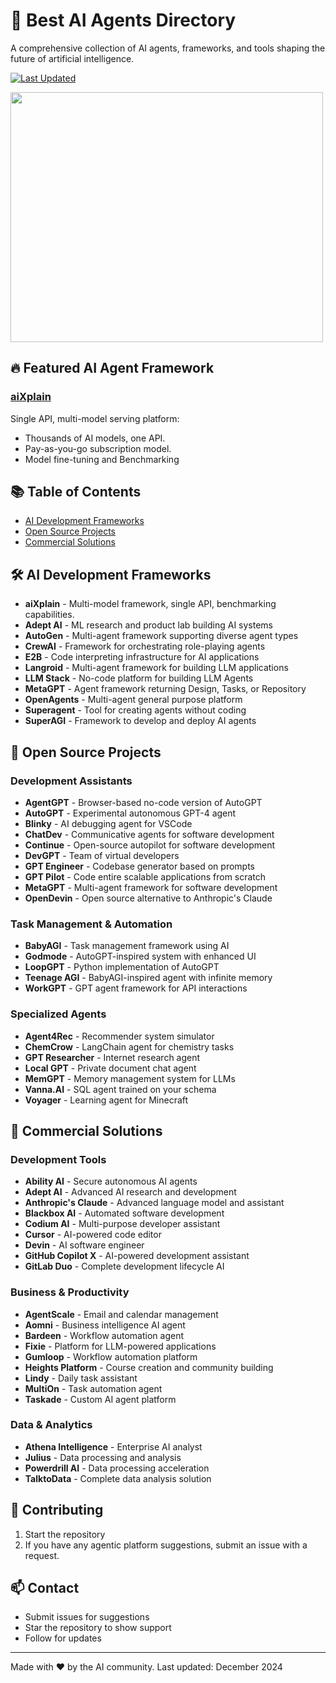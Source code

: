 # 🌟 Best AI Agents Directory

A comprehensive collection of AI agents, frameworks, and tools shaping the future of artificial intelligence. 

[![Last Updated](https://img.shields.io/badge/Last%20Updated-December%202024-brightgreen.svg)](https://github.com/yourusername/ultimate-ai-agents)

<img src="https://github.com/user-attachments/assets/b3352a16-9faa-4fff-965b-b9af8bb630ad" width="500" height="400">

## 🔥 Featured AI Agent Framework

### [aiXplain](https://aixplain.com/)
Single API, multi-model serving platform:
- Thousands of AI models, one API.
- Pay-as-you-go subscription model.
- Model fine-tuning and Benchmarking

## 📚 Table of Contents
- [AI Development Frameworks](#-ai-development-frameworks)
- [Open Source Projects](#-open-source-projects)
- [Commercial Solutions](#-commercial-solutions)

## 🛠 AI Development Frameworks
- **aiXplain** - Multi-model framework, single API,  benchmarking capabilities. 
- **Adept AI** - ML research and product lab building AI systems
- **AutoGen** - Multi-agent framework supporting diverse agent types
- **CrewAI** - Framework for orchestrating role-playing agents
- **E2B** - Code interpreting infrastructure for AI applications
- **Langroid** - Multi-agent framework for building LLM applications
- **LLM Stack** - No-code platform for building LLM Agents
- **MetaGPT** - Agent framework returning Design, Tasks, or Repository
- **OpenAgents** - Multi-agent general purpose platform
- **Superagent** - Tool for creating agents without coding
- **SuperAGI** - Framework to develop and deploy AI agents

## 🤖 Open Source Projects

### Development Assistants
- **AgentGPT** - Browser-based no-code version of AutoGPT
- **AutoGPT** - Experimental autonomous GPT-4 agent
- **Blinky** - AI debugging agent for VSCode
- **ChatDev** - Communicative agents for software development
- **Continue** - Open-source autopilot for software development
- **DevGPT** - Team of virtual developers
- **GPT Engineer** - Codebase generator based on prompts
- **GPT Pilot** - Code entire scalable applications from scratch
- **MetaGPT** - Multi-agent framework for software development
- **OpenDevin** - Open source alternative to Anthropic's Claude

### Task Management & Automation
- **BabyAGI** - Task management framework using AI
- **Godmode** - AutoGPT-inspired system with enhanced UI
- **LoopGPT** - Python implementation of AutoGPT
- **Teenage AGI** - BabyAGI-inspired agent with infinite memory
- **WorkGPT** - GPT agent framework for API interactions

### Specialized Agents
- **Agent4Rec** - Recommender system simulator
- **ChemCrow** - LangChain agent for chemistry tasks
- **GPT Researcher** - Internet research agent
- **Local GPT** - Private document chat agent
- **MemGPT** - Memory management system for LLMs
- **Vanna.AI** - SQL agent trained on your schema
- **Voyager** - Learning agent for Minecraft

## 💼 Commercial Solutions

### Development Tools
- **Ability AI** - Secure autonomous AI agents
- **Adept AI** - Advanced AI research and development
- **Anthropic's Claude** - Advanced language model and assistant
- **Blackbox AI** - Automated software development
- **Codium AI** - Multi-purpose developer assistant
- **Cursor** - AI-powered code editor
- **Devin** - AI software engineer
- **GitHub Copilot X** - AI-powered development assistant
- **GitLab Duo** - Complete development lifecycle AI

### Business & Productivity
- **AgentScale** - Email and calendar management
- **Aomni** - Business intelligence AI agent
- **Bardeen** - Workflow automation agent
- **Fixie** - Platform for LLM-powered applications
- **Gumloop** - Workflow automation platform
- **Heights Platform** - Course creation and community building
- **Lindy** - Daily task assistant
- **MultiOn** - Task automation agent
- **Taskade** - Custom AI agent platform

### Data & Analytics
- **Athena Intelligence** - Enterprise AI analyst
- **Julius** - Data processing and analysis
- **Powerdrill AI** - Data processing acceleration
- **TalktoData** - Complete data analysis solution

## 🤝 Contributing
1. Start the repository
2. If you have any agentic platform suggestions, submit an issue with a request. 

## 📫 Contact
- Submit issues for suggestions
- Star the repository to show support
- Follow for updates

---
Made with ❤️ by the AI community. Last updated: December 2024
